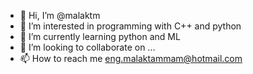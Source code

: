- 👋 Hi, I’m @malaktm
- 👀 I’m interested in programming with C++ and python
- 🌱 I’m currently learning python and ML
- 💞️ I’m looking to collaborate on ...
- 📫 How to reach me eng.malaktammam@hotmail.com

<!---
malaktm/malaktm is a ✨ special ✨ repository because its `README.md` (this file) appears on your GitHub profile.
You can click the Preview link to take a look at your changes.
--->
